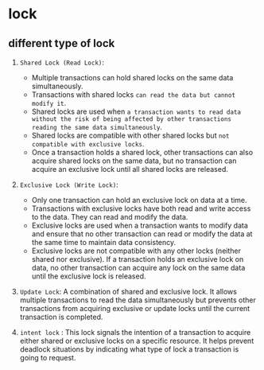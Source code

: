 # lock

## different type of lock

1. `Shared Lock (Read Lock)`:

   - Multiple transactions can hold shared locks on the same data simultaneously.
   - Transactions with shared locks `can read the data but cannot modify it`.
   - Shared locks are used when `a transaction wants to read data without the risk of being affected by other transactions reading the same data simultaneously`.
   - Shared locks are compatible with other shared locks but `not compatible with exclusive locks`.
   - Once a transaction holds a shared lock, other transactions can also acquire shared locks on the same data, but no transaction can acquire an exclusive lock until all shared locks are released.

2. `Exclusive Lock (Write Lock)`:

   - Only one transaction can hold an exclusive lock on data at a time.
   - Transactions with exclusive locks have both read and write access to the data. They can read and modify the data.
   - Exclusive locks are used when a transaction wants to modify data and ensure that no other transaction can read or modify the data at the same time to maintain data consistency.
   - Exclusive locks are not compatible with any other locks (neither shared nor exclusive). If a transaction holds an exclusive lock on data, no other transaction can acquire any lock on the same data until the exclusive lock is released.

3. `Update Lock`: A combination of shared and exclusive lock. It allows multiple transactions to read the data simultaneously but prevents other transactions from acquiring exclusive or update locks until the current transaction is completed.

4. `intent lock` : This lock signals the intention of a transaction to acquire either shared or exclusive locks on a specific resource. It helps prevent deadlock situations by indicating what type of lock a transaction is going to request.

